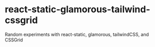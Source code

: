 # react-static-glamorous-tailwind-cssgrid
Random experiments with react-static, glamorous, tailwindCSS, and CSSGrid
